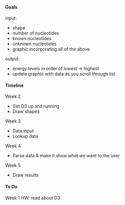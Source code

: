 #### Goals
input:
* shape
* number of nucleotides
* known nucleotides
* unknown nucleotides
* graphic incorporating all of the above

output:
* energy levels in order of lowest -> highest
* update graphic with data as you scroll through list

#### Timeline
Week 2
* Get D3 up and running 
* Draw shapes 

Week 3
* Data input
* Lookup data

Week 4
* Parse data & make it show what we want to the user

Week 5
* Draw results

#### To Do
Week 1 HW: read about D3
